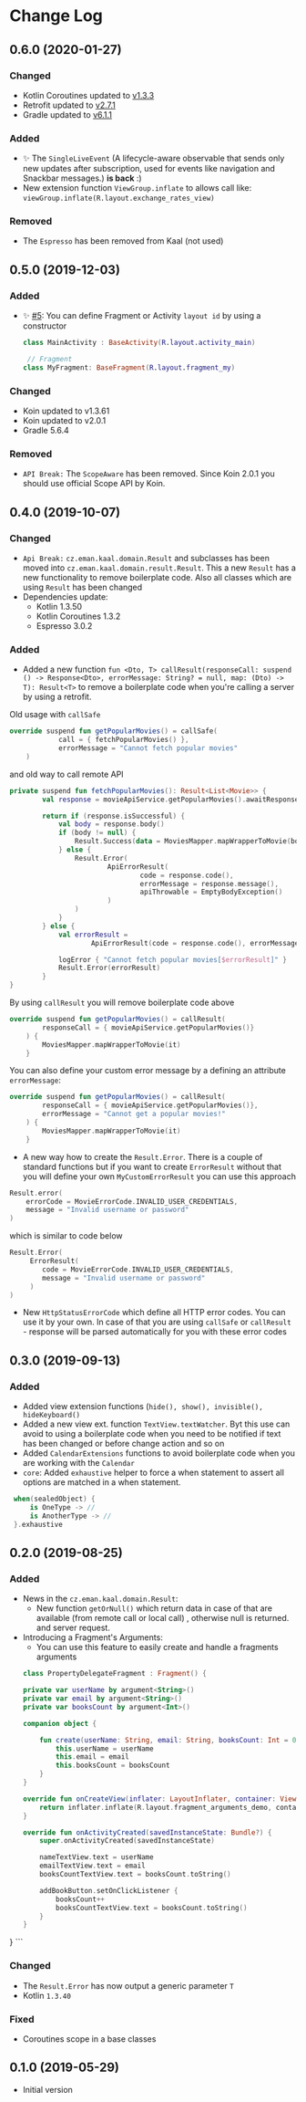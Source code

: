 Change Log
==========

## 0.6.0 (2020-01-27)

### Changed
- Kotlin Coroutines updated to [v1.3.3](https://github.com/Kotlin/kotlinx.coroutines/releases/tag/1.3.3)
- Retrofit updated to [v2.7.1](https://github.com/square/retrofit/blob/master/CHANGELOG.md)
- Gradle updated to [v6.1.1](https://docs.gradle.org/6.1.1/release-notes.html)

### Added
- :sparkles: The `SingleLiveEvent` (A lifecycle-aware observable that sends only new updates after subscription, used for events like
navigation and Snackbar messages.) **is back** :)
- New extension function `ViewGroup.inflate` to allows call like: `viewGroup.inflate(R.layout.exchange_rates_view)`

### Removed
- The `Espresso` has been removed from Kaal (not used)

## 0.5.0 (2019-12-03)

### Added
- :sparkles: [#5](https://github.com/eManPrague/kaal/issues/5): You can define Fragment or Activity `layout id` by using a constructor
    ```kotlin
    class MainActivity : BaseActivity(R.layout.activity_main)

     // Fragment
    class MyFragment: BaseFragment(R.layout.fragment_my)
    ```
### Changed
- Koin updated to v1.3.61
- Koin updated to v2.0.1
- Gradle 5.6.4

### Removed
- `API Break:` The `ScopeAware` has been removed. Since Koin 2.0.1 you should use official Scope API by Koin.

## 0.4.0 (2019-10-07)

### Changed
- `Api Break:` `cz.eman.kaal.domain.Result` and subclasses has been moved into `cz.eman.kaal.domain.result.Result`.
This a new `Result` has a new functionality to remove boilerplate code. Also all classes which are using `Result` has been changed
- Dependencies update:
    - Kotlin 1.3.50
    - Kotlin Coroutines 1.3.2
    - Espresso 3.0.2

### Added
- Added a new function `fun <Dto, T> callResult(responseCall: suspend () -> Response<Dto>, errorMessage: String? = null, map: (Dto) -> T): Result<T>`
to remove a boilerplate code when you're calling a server by using a retrofit.

Old usage with `callSafe`
```kotlin
override suspend fun getPopularMovies() = callSafe(
            call = { fetchPopularMovies() },
            errorMessage = "Cannot fetch popular movies"
    )
```
and old way to call remote API
```kotlin
private suspend fun fetchPopularMovies(): Result<List<Movie>> {
        val response = movieApiService.getPopularMovies().awaitResponse()

        return if (response.isSuccessful) {
            val body = response.body()
            if (body != null) {
                Result.Success(data = MoviesMapper.mapWrapperToMovie(body))
            } else {
                Result.Error(
                        ApiErrorResult(
                                code = response.code(),
                                errorMessage = response.message(),
                                apiThrowable = EmptyBodyException()
                        )
                )
            }
        } else {
            val errorResult =
                    ApiErrorResult(code = response.code(), errorMessage = response.message())

            logError { "Cannot fetch popular movies[$errorResult]" }
            Result.Error(errorResult)
        }
}
```
By using `callResult` you will remove boilerplate code above
```kotlin
override suspend fun getPopularMovies() = callResult(
        responseCall = { movieApiService.getPopularMovies()}
    ) {
        MoviesMapper.mapWrapperToMovie(it)
    }
```
You can also define your custom error message by a defining an attribute `errorMessage`:
```kotlin
override suspend fun getPopularMovies() = callResult(
        responseCall = { movieApiService.getPopularMovies()},
        errorMessage = "Cannot get a popular movies!"
    ) {
        MoviesMapper.mapWrapperToMovie(it)
    }
```
- A new way how to create the `Result.Error`. There is a couple of standard functions but if you want to create `ErrorResult` without
that you will define your own `MyCustomErrorResult` you can use this approach
```kotlin
Result.error(
    errorCode = MovieErrorCode.INVALID_USER_CREDENTIALS,
    message = "Invalid username or password"
)
```
which is similar to code below
```kotlin
Result.Error(
     ErrorResult(
        code = MovieErrorCode.INVALID_USER_CREDENTIALS,
        message = "Invalid username or password"
     )
)
```
- New `HttpStatusErrorCode` which define all HTTP error codes. You can use it by your own. In case of that you are using
`callSafe` or `callResult` - response will be parsed automatically for you with these error codes
## 0.3.0 (2019-09-13)

### Added
- Added view extension functions (`hide(), show(), invisible(), hideKeyboard()`
- Added a new view ext. function `TextView.textWatcher`. Byt this use can avoid to using a boilerplate
code when you need to be notified if text has been changed or before change action and so on
- Added `CalendarExtensions` functions to avoid boilerplate code when you are working with the `Calendar`
- `core`: Added `exhaustive` helper to force a when statement to assert all options are matched in a when statement.
```kotlin
 when(sealedObject) {
     is OneType -> //
     is AnotherType -> //
 }.exhaustive
```

## 0.2.0 (2019-08-25)

### Added
- News in the `cz.eman.kaal.domain.Result`:
    - New function `getOrNull()` which return data in case of that are available (from remote call or local call)
    , otherwise null is returned.
    and server request.
- Introducing a Fragment's Arguments:
    - You can use this feature to easily create and handle a fragments arguments
    ```kotlin
    class PropertyDelegateFragment : Fragment() {

    private var userName by argument<String>()
    private var email by argument<String>()
    private var booksCount by argument<Int>()

    companion object {

        fun create(userName: String, email: String, booksCount: Int = 0) = PropertyDelegateFragment().apply {
            this.userName = userName
            this.email = email
            this.booksCount = booksCount
        }
    }

    override fun onCreateView(inflater: LayoutInflater, container: ViewGroup?, savedInstanceState: Bundle?): View? {
        return inflater.inflate(R.layout.fragment_arguments_demo, container, false)
    }

    override fun onActivityCreated(savedInstanceState: Bundle?) {
        super.onActivityCreated(savedInstanceState)

        nameTextView.text = userName
        emailTextView.text = email
        booksCountTextView.text = booksCount.toString()

        addBookButton.setOnClickListener {
            booksCount++
            booksCountTextView.text = booksCount.toString()
        }
    }
}
    ```


### Changed
- The `Result.Error` has now output a generic parameter `T`
- Kotlin `1.3.40`

### Fixed
- Coroutines scope in a base classes

## 0.1.0 (2019-05-29)
- Initial version
